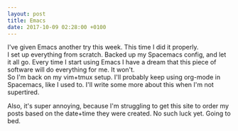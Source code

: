 ```yaml
---
layout: post
title: Emacs
date: 2017-10-09 02:28:00 +0100
---
```

I've given Emacs another try this week. This time I did it properly.  
I set up everything from scratch. Backed up my Spacemacs config, and let it all go.
Every time I start using Emacs I have a dream that this piece of software will do everything for me. It won't.  
So I'm back on my vim+tmux setup. I'll probably keep using org-mode in Spacemacs, like I used to. I'll write some more about this when I'm not supertired.  
  
Also, it's super annoying, because I'm struggling to get this site to order my posts based on the date+time they were created. No such luck yet. Going to bed.
